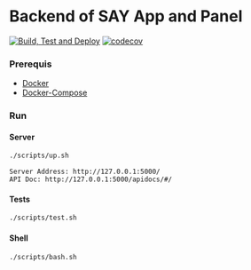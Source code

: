 # Backend of SAY App and Panel

[![Build, Test and Deploy](https://github.com/SAY-DAO/backend/actions/workflows/pipeline.yml/badge.svg)](https://github.com/SAY-DAO/backend/actions/workflows/pipeline.yml)
[![codecov](https://codecov.io/gh/SAY-DAO/backend/branch/master/graph/badge.svg?token=RXJ4EXVIR0)](https://codecov.io/gh/SAY-DAO/backend)


### Prerequis

- [Docker](https://docs.docker.com/get-docker/)
- [Docker-Compose](https://docs.docker.com/compose/install/)

### Run

#### Server

```bash
./scripts/up.sh
```
    Server Address: http://127.0.0.1:5000/
    API Doc: http://127.0.0.1:5000/apidocs/#/


#### Tests
```bash
./scripts/test.sh
```

#### Shell
```bash
./scripts/bash.sh
```

